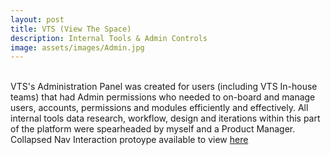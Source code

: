 ```yaml
---
layout: post
title: VTS (View The Space)
description: Internal Tools & Admin Controls
image: assets/images/Admin.jpg
---
```

<br>
VTS's Administration Panel was created for users (including VTS In-house teams) that had Admin permissions who needed to on-board and manage users, accounts, permissions and modules efficiently and effectively. All internal tools data research, workflow, design and iterations within this part of the platform were spearheaded by myself and a Product Manager.<br>
Collapsed Nav Interaction protoype available to view <a href="https://app.atomic.io/d/6dw7uDh4ekZU">here</a> 
<br>
<br>
<br>
<span class="image fit"><img src="{{ site.baseurl }}/assets/images/add user to spaces.gif" alt=""/></span>
<br>
<span class="image fit"><img src="{{ site.baseurl }}/assets/images/Admin_Requests.jpg" alt=""/></span>
<br>
<span class="image fit"><img src="{{ site.baseurl }}/assets/images/Admin_Users.jpg" alt=""/></span>
<br>
<span class="image fit"><img src="{{ site.baseurl }}/assets/images/Admin_Add.jpg" alt=""/></span>
<br>
<span class="image fit"><img src="{{ site.baseurl }}/assets/images/Admin_Remove.jpg" alt=""/></span>
<br>
<span class="image fit"><img src="{{ site.baseurl }}/assets/images/2.0_Tenant Linking 01.jpg" alt=""/></span>
<br>
<span class="image fit"><img src="{{ site.baseurl }}/assets/images/2.0_Tenant Linking 02.jpg" alt=""/></span>
<br>
<span class="image fit"><img src="{{ site.baseurl }}/assets/images/2.0_Tenant Linking 03.jpg" alt=""/></span>


 
